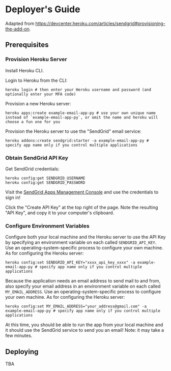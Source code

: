# Deployer's Guide

Adapted from https://devcenter.heroku.com/articles/sendgrid#provisioning-the-add-on.

## Prerequisites

### Provision Heroku Server

Install Heroku CLI.

Login to Heroku from the CLI:

```shell
heroku login # then enter your Heroku username and password (and optionally enter your MFA code)
```

Provision a new Heroku server:

```shell
heroku apps:create example-email-app-py # use your own unique name instead of `example-email-app-py`, or omit the name and heroku will choose a fun one for you
```

Provision the Heroku server to use the "SendGrid" email service:

```shell
heroku addons:create sendgrid:starter -a example-email-app-py # specify app name only if you control multiple applications
```

### Obtain SendGrid API Key

Get SendGrid credentials:

```shell
heroku config:get SENDGRID_USERNAME
heroku config:get SENDGRID_PASSWORD
```

Visit the [SendGrid Apps Management Console](https://app.sendgrid.com/settings/api_keys) and use the credentials to sign in!

Click the "Create API Key" at the top right of the page. Note the resulting "API Key", and copy it to your computer's clipboard.

### Configure Environment Variables

Configure both your local machine and the Heroku server to use the API Key by specifying an environment variable on each called `SENDGRID_API_KEY`. Use an operating-system-specific process to configure your own machine. As for configuring the Heroku server:

```shell
heroku config:set SENDGRID_API_KEY="xxxx_api_key_xxxx" -a example-email-app-py # specify app name only if you control multiple applications
```

Because the application needs an email address to send mail to and from, also specify your email address in an environment variable on each called `MY_EMAIL_ADDRESS`. Use an operating-system-specific process to configure your own machine. As for configuring the Heroku server:

```shell
heroku config:set MY_EMAIL_ADDRESS="your_address@gmail.com" -a example-email-app-py # specify app name only if you control multiple applications
```

At this time, you should be able to run the app from your local machine and it should use the SendGrid service to send you an email! Note: it may take a few minutes.

## Deploying

TBA
